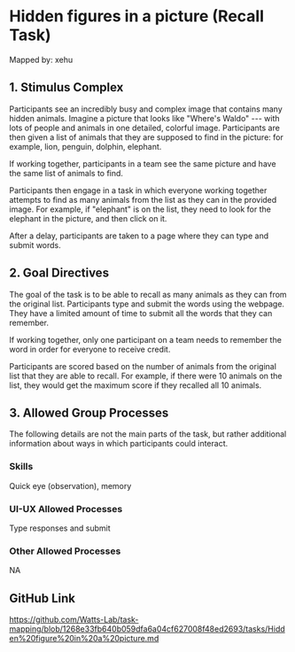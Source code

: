 # Hidden figures in a picture (Recall Task)

Mapped by: xehu 

## 1. Stimulus Complex 
Participants see an incredibly busy and complex image that contains many hidden animals. Imagine a picture that looks like "Where's Waldo" --- with lots of people and animals in one detailed, colorful image. Participants are then given a list of animals that they are supposed to find in the picture: for example, lion, penguin, dolphin, elephant.

If working together, participants in a team see the same picture and have the same list of animals to find.

Participants then engage in a task in which everyone working together attempts to find as many animals from the list as they can in the provided image. For example, if "elephant" is on the list, they need to look for the elephant in the picture, and then click on it.

After a delay, participants are taken to a page where they can type and submit words.

## 2. Goal Directives 
The goal of the task is to be able to recall as many animals as they can from the original list. Participants type and submit the words using the webpage. They have a limited amount of time to submit all the words that they can remember.

If working together, only one participant on a team needs to remember the word in order for everyone to receive credit.

Participants are scored based on the number of animals from the original list that they are able to recall. For example, if there were 10 animals on the list, they would get the maximum score if they recalled all 10 animals.

## 3. Allowed Group Processes 
The following details are not the main parts of the task, but rather additional information about ways in which participants could interact.

### Skills 
Quick eye (observation), memory

### UI-UX Allowed Processes
Type responses and submit

### Other Allowed Processes
NA

## GitHub Link 
https://github.com/Watts-Lab/task-mapping/blob/1268e33fb640b059dfa6a04cf627008f48ed2693/tasks/Hidden%20figure%20in%20a%20picture.md
